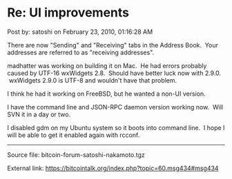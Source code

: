 # Re: UI improvements

Post by: satoshi on February 23, 2010, 01:16:28 AM

There are now "Sending" and "Receiving" tabs in the Address Book. &nbsp;Your addresses are referred to as "receiving addresses".

madhatter was working on building it on Mac. &nbsp;He had errors probably caused by UTF-16 wxWidgets 2.8. &nbsp;Should have better luck now with 2.9.0. &nbsp;wxWidgets 2.9.0 is UTF-8 and wouldn't have that problem.

I think he had it working on FreeBSD, but he wanted a non-UI version.

I have the command line and JSON-RPC daemon version working now. &nbsp;Will SVN it in a day or two.

I disabled gdm on my Ubuntu system so it boots into command line. &nbsp;I hope I will be able to get it enabled again with rcconf.

---

Source file: bitcoin-forum-satoshi-nakamoto.tgz

External link: https://bitcointalk.org/index.php?topic=60.msg434#msg434
